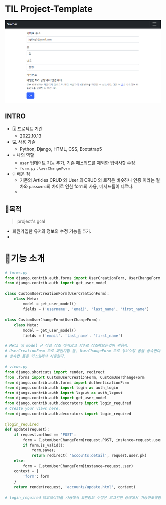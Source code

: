 # TIL Project-Template

![image-20221013182522693](README.assets/image-20221013182522693.png)

## INTRO

- 🗓 프로젝트 기간
  - 2022.10.13
- 💻 사용 기술
  - Python, Django, HTML, CSS, Bootstrap5
- ⭐ 나의 역할
  - `user` 업데이트 기능 추가, 기존 패스워드를 제외한 입력사항 수정
  - `form.py` : `UserChangeForm`
- 💡 배운 점
  - 기존의 Articles CRUD 와  User 의 CRUD 의 로직은 비슷하나 인증 이라는 절차와 `password`의 차이로 인한 form의 사용, 메서드들이 다르다.
  - 



## 🚩목적

> project's goal

- 회원가입한 유저의 정보의 수정 기능을 추가.
- 



# 🧾기능 소개

```python
# forms.py
from django.contrib.auth.forms import UserCreationForm, UserChangeForm
from django.contrib.auth import get_user_model

class CustomUserCreationForm(UserCreationForm):
    class Meta:
        model = get_user_model()
        fields = ('username', 'email', 'last_name', 'first_name')

class CustomUserChangeForm(UserChangeForm):
    class Meta:
        model = get_user_model()
        fields = ('email', 'last_name', 'first_name')
        
# Meta 의 model 은 직접 참조 하지않고 함수로 참조해오는것이 관용적.
# UserCreationForm 으로 회원가입 폼, UserChangeForm 으로 정보수정 폼을 상속한다.
# 상속한 폼을 커스텀해서 사용한다.

# views.py
from django.shortcuts import render, redirect
from .forms import CustomUserCreationForm, CustomUserChangeForm
from django.contrib.auth.forms import AuthenticationForm
from django.contrib.auth import login as auth_login
from django.contrib.auth import logout as auth_logout
from django.contrib.auth import get_user_model
from django.contrib.auth.decorators import login_required
# Create your views here.
from django.contrib.auth.decorators import login_required

@login_required
def update(request):
    if request.method == 'POST':
        form = CustomUserChangeForm(request.POST, instance=request.user)
        if form.is_valid():
            form.save()
            return redirect( 'accounts:detail', request.user.pk)
    else:
        form = CustomUserChangeForm(instance=request.user)
    context = {
        'form': form
    }
    return render(request, 'accounts/update.html', context)

# login_required 데코레이터를 사용해서 회원정보 수정은 로그인한 상태에서 가능하도록함.
```

